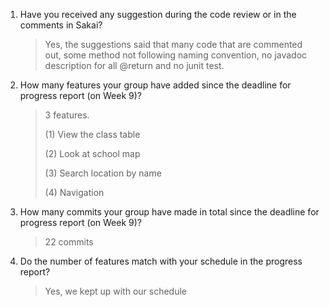 1. Have you received any suggestion during the code review or in the comments in Sakai?

   > Yes, the suggestions said that  many code that are commented out, some method not following naming convention, no javadoc description for all @return and no junit test.

2. How many features your group have added since the deadline for progress report (on Week 9)? 

   > 3 features. 
   >
   > (1) View the class table
   >
   > (2) Look at school map
   >
   > (3) Search location by name
   >
   > (4) Navigation

3. How many commits your group have made in total since the deadline for progress report (on Week 9)?

   > 22 commits

4. Do the number of features match with your schedule in the progress report?

   > Yes, we kept up with our schedule